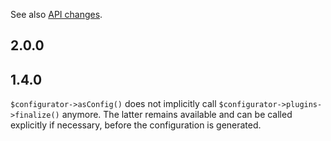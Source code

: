 See also [API changes](API_changes.md).


## 2.0.0


## 1.4.0

`$configurator->asConfig()` does not implicitly call `$configurator->plugins->finalize()` anymore. The latter remains available and can be called explicitly if necessary, before the configuration is generated.
